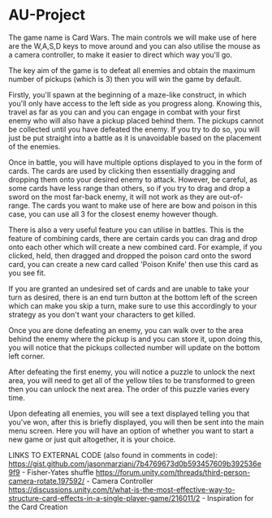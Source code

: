 # AU-Project

The game name is Card Wars. The main controls we will make use of here are the W,A,S,D keys to move around and you can also utilise the mouse as a camera controller, to make it easier to direct which way you'll go.

The key aim of the game is to defeat all enemies and obtain the maximum number of pickups (which is 3) then you will win the game by default.

Firstly, you'll spawn at the beginning of a maze-like construct, in which you'll only have access to the left side as you progress along. 
Knowing this, travel as far as you can and you can engage in combat with your first enemy who will also have a pickup placed behind them.
The pickups cannot be collected until you have defeated the enemy. If you try to do so, you will just be put straight into a battle as it is unavoidable based on the placement of the enemies.

Once in battle, you will have multiple options displayed to you in the form of cards. The cards are used by clicking then essentially dragging and dropping them onto your desired enemy to attack.
However, be careful, as some cards have less range than others, so if you try to drag and drop a sword on the most far-back enemy, it will not work as they are out-of-range.
The cards you want to make use of here are bow and poison in this case, you can use all 3 for the closest enemy however though.

There is also a very useful feature you can utilise in battles. This is the feature of combining cards, there are certain cards you can drag and drop onto each other which will create a new combined card.
For example, if you clicked, held, then dragged and dropped the poison card onto the sword card, you can create a new card called 'Poison Knife' then use this card as you see fit.

If you are granted an undesired set of cards and are unable to take your turn as desired, there is an end turn button at the bottom left of the screen which can make you skip a turn, make sure to use this accordingly to your strategy as you don't want your characters to get killed.

Once you are done defeating an enemy, you can walk over to the area behind the enemy where the pickup is and you can store it, upon doing this, you will notice that the pickups collected number will update on the bottom left corner.

After defeating the first enemy, you will notice a puzzle to unlock the next area, you will need to get all of the yellow tiles to be transformed to green then you can unlock the next area. The order of this puzzle varies every time.

Upon defeating all enemies, you will see a text displayed telling you that you've won, after this is briefly displayed, you will then be sent into the main menu screen.
Here you will have an option of whether you want to start a new game or just quit altogether, it is your choice.

LINKS TO EXTERNAL CODE (also found in comments in code):
https://gist.github.com/jasonmarziani/7b4769673d0b593457609b392536e9f9 - Fisher-Yates shuffle
https://forum.unity.com/threads/third-person-camera-rotate.197592/ - Camera Controller
https://discussions.unity.com/t/what-is-the-most-effective-way-to-structure-card-effects-in-a-single-player-game/216011/2 - Inspiration for the Card Creation
